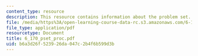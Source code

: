 ```yaml
---
content_type: resource
description: This resource contains information about the problem set.
file: /media/https%3A/open-learning-course-data-rc.s3.amazonaws.com/6-170-laboratory-in-software-engineering-fall-2005/b6a3d26f523926da047c2b4f6b599d3b_6_170_pset_proc.pdf
file_type: application/pdf
resourcetype: Document
title: 6_170_pset_proc.pdf
uid: b6a3d26f-5239-26da-047c-2b4f6b599d3b
---
```

